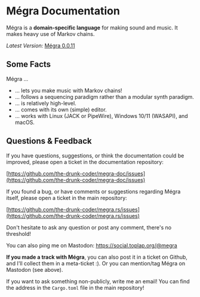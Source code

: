 # Mégra Documentation

Mégra is a **domain-specific language** for making sound and music. It makes heavy use of Markov chains.

*Latest Version:* [Mégra 0.0.11](https://github.com/the-drunk-coder/megra.rs/releases/tag/0.0.11)

## Some Facts

Mégra ...

* ... lets you make music with Markov chains!
* ... follows a sequencing paradigm rather than a modular synth paradigm.
* ... is relatively high-level.
* ... comes with its own (simple) editor.
* ... works with Linux (JACK or PipeWire), Windows 10/11 (WASAPI), and macOS.

## Questions & Feedback 

If you have questions, suggestions, or think the documentation could be improved, please open a ticket 
in the documentation repository: 

[https://github.com/the-drunk-coder/megra-doc/issues](https://github.com/the-drunk-coder/megra-doc/issues)

If you found a bug, or have comments or suggestions regarding Mégra itself, please open a ticket in the 
main repository: 

[https://github.com/the-drunk-coder/megra.rs/issues](https://github.com/the-drunk-coder/megra.rs/issues)

Don't hesitate to ask any question or post any comment, there's no threshold! 

You can also ping me on Mastodon: https://social.toplap.org/@megra

**If you made a track with Mégra**, you can also post it in a ticket on Github, and I'll collect them 
in a meta-ticket :). Or you can mention/tag Mégra on Mastodon (see above).

If you want to ask something non-publicly, write me an email! You can find the address in
the `Cargo.toml` file in the main repository!
